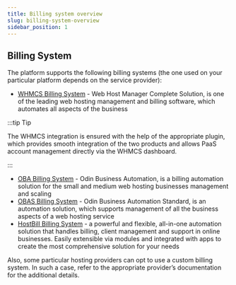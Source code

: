 ```yaml
---
title: Billing system overview
slug: billing-system-overview
sidebar_position: 1
---
```


## Billing System

The platform supports the following billing systems (the one used on your particular platform depends on the service provider):

- [WHMCS Billing System](/docs/account-and-pricing/billing-systems/whmcs-billing-system) - Web Host Manager Complete Solution, is one of the leading web hosting management and billing software, which automates all aspects of the business

:::tip Tip

The WHMCS integration is ensured with the help of the appropriate plugin, which provides smooth integration of the two products and allows PaaS account management directly via the WHMCS dashboard.

:::

- [OBA Billing System](/docs/account-and-pricing/billing-systems/oba-billing-system) - Odin Business Automation, is a billing automation solution for the small and medium web hosting businesses management and scaling
- [OBAS Billing System](/docs/account-and-pricing/billing-systems/obas-billing-system) - Odin Business Automation Standard, is an automation solution, which supports management of all the business aspects of a web hosting service
- [HostBill Billing System](https://hostbillapp.com/feature/jelastic/) - a powerful and flexible, all-in-one automation solution that handles billing, client management and support in online businesses. Easily extensible via modules and integrated with apps to create the most comprehensive solution for your needs

Also, some particular hosting providers can opt to use a custom billing system. In such a case, refer to the appropriate provider’s documentation for the additional details.
